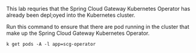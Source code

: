 This lab requries that the Spring Cloud Gateway Kubernetes Operator has already been depl;oyed into the Kubernetes cluster.

Run this command to ensure that there are pod running in the cluster that make up the Spring Cloud Gateway Kubernetes Operator.

```execute
k get pods -A -l app=scg-operator
```
